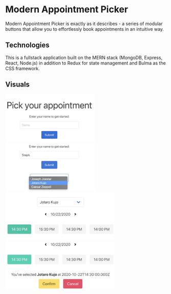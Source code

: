 # Modern Appointment Picker

Modern Appointment Picker is exactly as it describes - a series of modular buttons that allow you to effortlessly book appointments in an intuitive way.

## Technologies

This is a fullstack application built on the MERN stack (MongoDB, Express, React, Node.js) in addition to Redux for state management and Bulma as the CSS framework.

## Visuals

<p float='left'>
  <img src='images/img1.jpg' height='150' /> 
  <img src='images/img2.jpg' height='150' />
  <img src='images/img3.jpg' height='150' />
  <img src='images/img4.jpg' height='150' />
</p>
